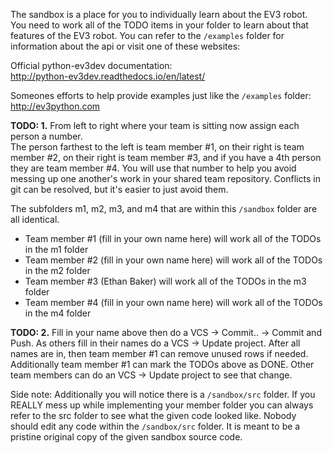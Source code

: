 The sandbox is a place for you to individually learn about the EV3 robot.
You need to work all of the TODO items in your folder to learn about that
features of the EV3 robot.  You can refer to the `/examples` folder
for information about the api or visit one of these websites:

Official python-ev3dev documentation:<br>
http://python-ev3dev.readthedocs.io/en/latest/

Someones efforts to help provide examples just like the `/examples` folder:<br>
http://ev3python.com

**TODO: 1.**
From left to right where your team is sitting now assign each person a number.<br>
The person farthest to the left is team member #1, on their right is team member #2,
on their right is team member #3, and if you have a 4th person they are team member #4.
You will use that number to help you avoid messing up one another's work in your shared
team repository. Conflicts in git can be resolved, but it's easier to just avoid them.

The subfolders m1, m2, m3, and m4 that are within this `/sandbox` folder are all identical.
- Team member #1 (fill in your own name here) will work all of the TODOs in the m1 folder
- Team member #2 (fill in your own name here) will work all of the TODOs in the m2 folder
- Team member #3 (Ethan Baker) will work all of the TODOs in the m3 folder
- Team member #4 (fill in your own name here) will work all of the TODOs in the m4 folder

**TODO: 2.**
Fill in your name above then do a VCS -> Commit.. -> Commit and Push.
As others fill in their names do a VCS -> Update project.
After all names are in, then team member #1 can remove unused rows if needed.
Additionally team member #1 can mark the TODOs above as DONE.
Other team members can do an VCS -> Update project to see that change.

Side note:
Additionally you will notice there is a `/sandbox/src` folder.
If you REALLY mess up while implementing your member folder you can always
refer to the src folder to see what the given code looked like.  Nobody should
edit any code within the `/sandbox/src` folder.  It is meant to be a pristine original copy
of the given sandbox source code.
